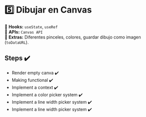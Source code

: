 # 5️⃣ **Dibujar en Canvas**

🔹 **Hooks:** `useState`, `useRef`  
🔹 **APIs:** `Canvas API`  
🔹 **Extras:** Diferentes pinceles, colores, guardar dibujo como imagen (`toDataURL`).

## Steps ✔️

-  Render empty canva ✔️
-  Making functional ✔️
-  Implement a context ✔️
-  Implement a color picker system ✔️
-  Implement a line width picker system ✔️
-  Implement a line width picker system ✔️
